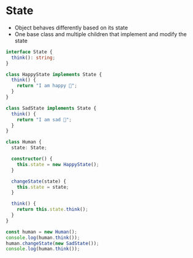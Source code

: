 # State

- Object behaves differently based on its state
- One base class and multiple children that implement and modify the state

```typescript
interface State {
  think(): string;
}

class HappyState implements State {
  think() {
    return "I am happy 🙂";
  }
}

class SadState implements State {
  think() {
    return "I am sad 🙁";
  }
}

class Human {
  state: State;

  constructor() {
    this.state = new HappyState();
  }

  changeState(state) {
    this.state = state;
  }

  think() {
    return this.state.think();
  }
}

const human = new Human();
console.log(human.think());
human.changeState(new SadState());
console.log(human.think());
```
